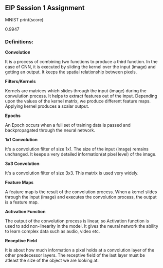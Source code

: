 ## EIP Session 1 Assignment

MNIST
print(score)

0.9947




### Definitions:

**Convolution**

It is a process of combining two functions to produce a third function. In the case of CNN, it is executed by sliding the kernel  over the input (image) and getting an output. It keeps the spatial relationship between pixels.


**Filters/Kernels**

Kernels are matrices which slides through the input (image) during the convulution process. It helps to extract features out of the input. Depending upon the values of the kernel matrix, we produce different feature maps. Applying kernel produces a scalar output.


**Epochs**

An Epoch occurs when a full set of training data is passed and backpropagated through the neural network.

**1x1 Convolution**

It's a convolution filter of size 1x1. The size of the input (image) remains unchanged. It keeps a very detailed information(at pixel level) of the image.

**3x3 Convolution**

It's a convolution filter of size 3x3. This matrix is used very widely.

**Feature Maps**

A feature map is the result of the convolution process. When a kernel slides through the input (image) and executes the convolution process, the output is a feature map.
                                                                                                                                                  

**Activation Function**

The output of the convolution process is linear, so Activation function is used to add non-linearity in the model. It gives the neural network the ability to learn complex data such as audio, video etc.

**Receptive Field**

It is about how much information a pixel holds at a convolution layer of the other predecessor layers.
The receptive field of the last layer must be atleast the size of the object we are looking at.

